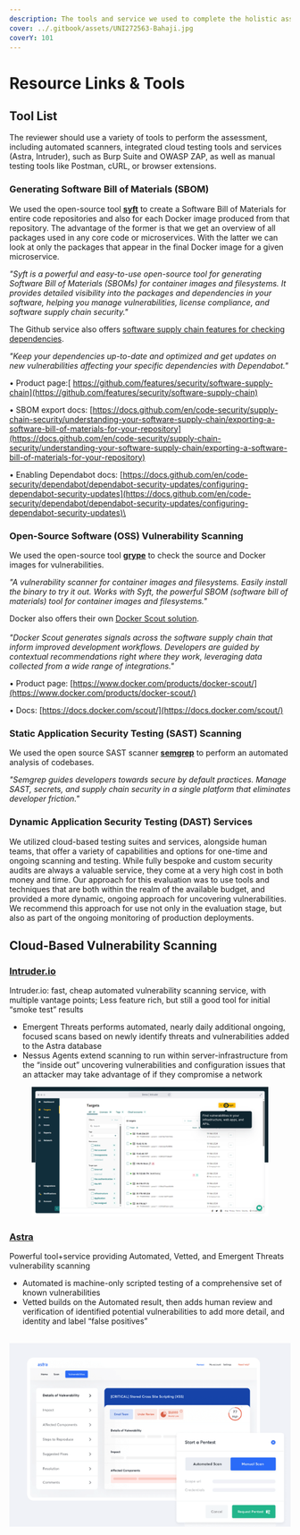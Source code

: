 ```yaml
---
description: The tools and service we used to complete the holistic assessment process
cover: ../.gitbook/assets/UNI272563-Bahaji.jpg
coverY: 101
---
```


# Resource Links & Tools

## Tool List

The reviewer should use a variety of tools to perform the assessment, including automated scanners, integrated cloud testing tools and services (Astra, Intruder), such as Burp Suite and OWASP ZAP, as well as manual testing tools like Postman, cURL, or browser extensions.&#x20;

### Generating Software Bill of Materials (SBOM)

We used the open-source tool [**syft**](https://github.com/anchore/syft) to create a Software Bill of Materials for entire code repositories and also for each Docker image produced from that repository. The advantage of the former is that we get an overview of all packages used in any core code or microservices. With the latter we can look at only the packages that appear in the final Docker image for a given microservice.&#x20;

_"Syft is a powerful and easy-to-use open-source tool for generating Software Bill of Materials (SBOMs) for container images and filesystems. It provides detailed visibility into the packages and dependencies in your software, helping you manage vulnerabilities, license compliance, and software supply chain security."_

The Github service also offers [software supply chain features for checking dependencies](https://github.com/features/security/software-supply-chain).

_"Keep your dependencies up-to-date and optimized and get updates on new vulnerabilities affecting your specific dependencies with Dependabot."_

• Product page:[ https://github.com/features/security/software-supply-chain](https://github.com/features/security/software-supply-chain)

• SBOM export docs: [https://docs.github.com/en/code-security/supply-chain-security/understanding-your-software-supply-chain/exporting-a-software-bill-of-materials-for-your-repository](https://docs.github.com/en/code-security/supply-chain-security/understanding-your-software-supply-chain/exporting-a-software-bill-of-materials-for-your-repository)

• Enabling Dependabot docs: [https://docs.github.com/en/code-security/dependabot/dependabot-security-updates/configuring-dependabot-security-updates](https://docs.github.com/en/code-security/dependabot/dependabot-security-updates/configuring-dependabot-security-updates)\


### **Open-Source Software (OSS) Vulnerability Scanning**

We used the open-source tool [**grype**](https://github.com/anchore/grype) to check the source and Docker images for vulnerabilities.&#x20;

_"A vulnerability scanner for container images and filesystems. Easily install the binary to try it out. Works with Syft, the powerful SBOM (software bill of materials) tool for container images and filesystems."_

Docker also offers their own [Docker Scout solution](https://www.docker.com/products/docker-scout/).\
\
_"Docker Scout generates signals across the software supply chain that inform improved development workflows. Developers are guided by contextual recommendations right where they work, leveraging data collected from a wide range of integrations."_

• Product page: [https://www.docker.com/products/docker-scout/](https://www.docker.com/products/docker-scout/)

• Docs: [https://docs.docker.com/scout/](https://docs.docker.com/scout/)



### **Static Application Security Testing (SAST) Scanning**

We used the open source SAST scanner [**semgrep**](https://semgrep.dev/) to perform an automated analysis of codebases.

_"Semgrep guides developers towards secure by default practices. Manage SAST, secrets, and supply chain security in a single platform that eliminates developer friction."_

### Dynamic Application Security Testing (DAST) Services

We utilized cloud-based testing suites and services, alongside human teams, that offer a variety of capabilities and options for one-time and ongoing scanning and testing. While fully bespoke and custom security audits are always a valuable service, they come at a very high cost in both money and time. Our approach for this evaluation was to use tools and techniques that are both within the realm of the available budget, and provided a more dynamic, ongoing approach for uncovering vulnerabilities. We recommend this approach for use not only in the evaluation stage, but also as part of the ongoing monitoring of production deployments.

## Cloud-Based Vulnerability Scanning

### [Intruder.io](https://intruder.io)

Intruder.io: fast, cheap automated vulnerability scanning service, with multiple vantage points; Less feature rich, but still a good tool for initial “smoke test” results

* Emergent Threats performs automated, nearly daily additional ongoing, focused scans based on newly identify threats and vulnerabilities added to the Astra database
* Nessus Agents extend scanning to run within server-infrastructure from the “inside out” uncovering vulnerabilities and configuration issues that an attacker may take advantage of if they compromise a network

<figure><img src="../.gitbook/assets/image.png" alt=""><figcaption></figcaption></figure>

### [**Astra**](https://getastra.com)

Powerful tool+service providing Automated, Vetted, and Emergent Threats vulnerability scanning

* Automated is machine-only scripted testing of a comprehensive set of known vulnerabilities
* Vetted builds on the Automated result, then adds human review and verification of identified potential vulnerabilities to add more detail, and identity and label “false positives”

\
![](<../.gitbook/assets/image (1).png>)

